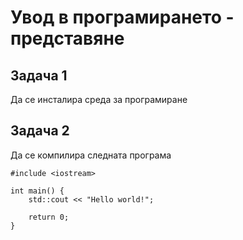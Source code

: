 # Увод в програмирането - представяне 

## Задача 1

Да се инсталира среда за програмиране

## Задача 2

Да се компилира следната програма

```
#include <iostream>

int main() {
    std::cout << "Hello world!";

    return 0;
}
```
